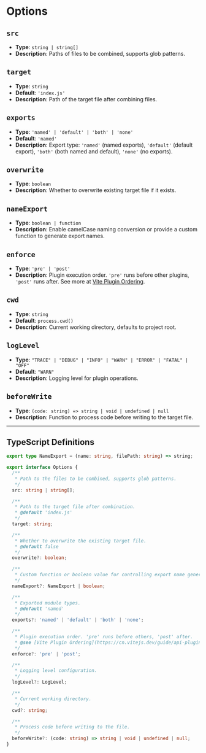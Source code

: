 # Options

## `src`

- **Type**: `string | string[]`
- **Description**: Paths of files to be combined, supports glob patterns.

## `target`

- **Type**: `string`
- **Default**: `'index.js'`
- **Description**: Path of the target file after combining files.

## `exports`

- **Type**: `'named' | 'default' | 'both' | 'none'`
- **Default**: `'named'`
- **Description**: Export type: `'named'` (named exports), `'default'` (default export), `'both'` (both named and default), `'none'` (no exports).

## `overwrite`

- **Type**: `boolean`
- **Description**: Whether to overwrite existing target file if it exists.

## `nameExport`

- **Type**: `boolean | function`
- **Description**: Enable camelCase naming conversion or provide a custom function to generate export names.

## `enforce`

- **Type**: `'pre' | 'post'`
- **Description**: Plugin execution order. `'pre'` runs before other plugins, `'post'` runs after. See more at [Vite Plugin Ordering](https://vitejs.dev/guide/api-plugin.html#plugin-ordering).

## `cwd`

- **Type**: `string`
- **Default**: `process.cwd()`
- **Description**: Current working directory, defaults to project root.

## `logLevel`

- **Type**: `"TRACE" | "DEBUG" | "INFO" | "WARN" | "ERROR" | "FATAL" | "OFF"`
- **Default**: `"WARN"`
- **Description**: Logging level for plugin operations.

## `beforeWrite`

- **Type**: `(code: string) => string | void | undefined | null`
- **Description**: Function to process code before writing to the target file.

---

## TypeScript Definitions

```typescript
export type NameExport = (name: string, filePath: string) => string;

export interface Options {
  /**
   * Path to the files to be combined, supports glob patterns.
   */
  src: string | string[];

  /**
   * Path to the target file after combination.
   * @default 'index.js'
   */
  target: string;

  /**
   * Whether to overwrite the existing target file.
   * @default false
   */
  overwrite?: boolean;

  /**
   * Custom function or boolean value for controlling export name generation.
   */
  nameExport?: NameExport | boolean;

  /**
   * Exported module types.
   * @default 'named'
   */
  exports?: 'named' | 'default' | 'both' | 'none';

  /**
   * Plugin execution order. 'pre' runs before others, 'post' after.
   * @see [Vite Plugin Ordering](https://cn.vitejs.dev/guide/api-plugin.html#plugin-ordering)
   */
  enforce?: 'pre' | 'post';

  /**
   * Logging level configuration.
   */
  logLevel?: LogLevel;

  /**
   * Current working directory.
   */
  cwd?: string;

  /**
   * Process code before writing to the file.
   */
  beforeWrite?: (code: string) => string | void | undefined | null;
}
```